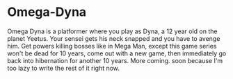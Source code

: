 # Omega-Dyna
Omega Dyna is a platformer where you play as Dyna, a 12 year old on the planet Yeetus. Your sensei gets his neck snapped and you have to avenge him. Get powers 
killing bosses like in Mega Man, except this game series won't be dead for 10 years, come out with a new game, then immediately go back into hibernation for 
another 10 years. More coming. soon because I'm too lazy to write the rest of it right now.
